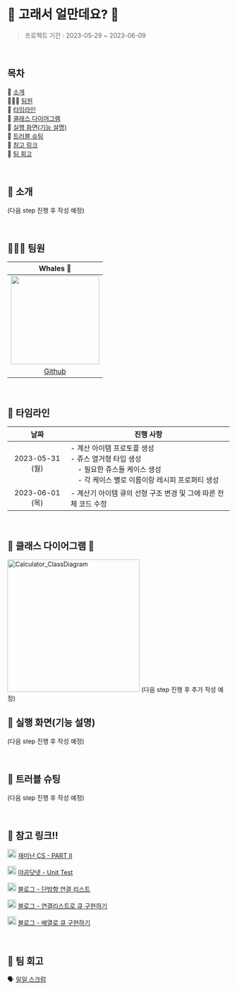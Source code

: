 # 🧮 고래서 얼만데요? 🧮

> 프로젝트 기간 : 2023-05-29 ~ 2023-06-09

<br>

## 목차

🧮 [소개](#1.) <br>
🙋🏻‍♀️ [팀원](#2.) <br>
📆 [타임라인](#3.) <br>
📐 [클래스 다이어그램](#4.) <br>
📲 [실행 화면(기능 설명)](#5.) <br>
📝 [트러블 슈팅](#6.) <br>
🔗 [참고 링크](#7.) <br>
📮 [팀 회고](#8.) <br>

<br>

<a id="1."></a>
## 🧮 소개 
(다음 step 진행 후 작성 예정)

<br>

<a id="2."></a>
## 🙋🏻‍♀️ 팀원
| Whales 🐋|
| :--------: |
| <Img src = "https://i.imgur.com/wnhhCv9.jpg" width="200"/>|
| [Github](https://github.com/WhalesJin)|

<br>

<a id="3."></a>
## 📆 타임라인
|**날짜**|**진행 사항**|
|:-:|-|
|2023-05-31 (월)|- 계산 아이템 프로토콜 생성 <br>- 쥬스 열거형 타입 생성 <br> 　- 필요한 쥬스들 케이스 생성 <br> 　- 각 케이스 별로 이름이랑 레시피 프로퍼티 생성 |
|2023-06-01 (목)|- 계산기 아이템 큐의 선형 구조 변경 및 그에 따른 전체 코드 수정|

<br>

<a id="4."></a>
## 📐 클래스 다이어그램 📏
<img width="300" alt="Calculator_ClassDiagram" src="https://github.com/WhalesJin/ios-calculator-app/assets/124643545/909e802b-c4f3-4be6-9c7a-4b8c47249e06">
(다음 step 진행 후 추가 작성 예정)

<br>

<a id="5."></a>
## 📲 실행 화면(기능 설명)
(다음 step 진행 후 작성 예정)

<br>

<a id="6."></a>
## 📝 트러블 슈팅
(다음 step 진행 후 작성 예정)


<br>

<a id="7."></a> 
## 🔗 참고 링크!!

<Img src = "https://github.com/WhalesJin/ios-calculator-app/assets/124643545/68a12e1f-5914-4663-a129-12508db97934" width="20"/> [재미난 CS - PART II](https://camp.yagom-academy.kr/auth)

<Img src = "https://github.com/WhalesJin/ios-calculator-app/assets/124643545/68a12e1f-5914-4663-a129-12508db97934" width="20"/> [야곰닷넷 - Unit Test](https://yagom.net/courses/unit-test-작성하기/)

<Img src = "https://github.com/WhalesJin/ios-juice-maker-yagom/assets/124643545/ad865807-d3a4-4345-9c55-d7a2c23761d5" width="20"/> [블로그 - 단방향 연결 리스트](https://babbab2.tistory.com/86)

<Img src = "https://github.com/WhalesJin/ios-juice-maker-yagom/assets/124643545/ad865807-d3a4-4345-9c55-d7a2c23761d5" width="20"/> [블로그 - 연결리스트로 큐 구현하기](https://velog.io/@kottal/linkedlist-queue)

<Img src = "https://github.com/WhalesJin/ios-juice-maker-yagom/assets/124643545/ad865807-d3a4-4345-9c55-d7a2c23761d5" width="20"/> [블로그 - 배열로 큐 구현하기](https://one10004.tistory.com/247)


<br>

<a id="8."></a> 
## 📮 팀 회고
🗣️ [일일 스크럼](https://github.com/WhalesJin/ios-calculator-app/wiki/일일-스크럼)
